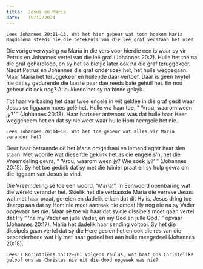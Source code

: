 ```yaml
---
title:  Jesus en Maria
date:   19/12/2024
---
```


`Lees Johannes 20:11–13. Wat het hier gebeur wat toon hoekom Maria Magdaléna steeds nie die betekenis van die leë graf verstaan het nie?`

Die vorige verwysing na Maria in die vers voor hierdie een is waar sy vir Petrus en Johannes vertel van die leë graf (Johannes 20:2). Hulle het toe na die graf gehardloop, en sy het so bietjie later ook na die graf teruggekeer. Nadat Petrus en Johannes die graf ondersoek het, het hulle weggegaan. Maar Maria het teruggekeer en huilende daar vertoef. Daar is geen twyfel nie dat sy gedurende die laaste paar dae reeds baie gehuil het. En nou gebeur dít ook nog? Al bukkend het sy na binne gekyk.

Tot haar verbasing het daar twee engele in wit geklee in die graf gesit waar Jesus se liggaam moes gelê het. Hulle vra haar toe, “ ‘Vrou, waarom ween jy?’ ” (Johannes 20:13). Haar hartseer antwoord was dat hulle haar Heer weggeneem het en dat sy nie weet waar hulle Hom neergelê het nie.

`Lees Johannes 20:14–18. Wat het toe gebeur wat alles vir Maria verander het?`

Deur haar betraande oë het Maria omgedraai en iemand agter haar sien staan. Met woorde wat dieselfde geklink het as die engele s’n, het die Vreemdeling gevra, “ ‘Vrou, waarom ween jy? Wie soek jy?’ ” (Johannes 20:15). Sy het toe gedink dat sy met die tuinier praat en sy hulp gevra om die liggaam van Jesus te vind.

Die Vreemdeling sê toe een woord, “Maria!”, ‘n Eenwoord openbaring wat die wêreld verander het. Skielik het die verbaasde Maria die verrese Jesus wat met haar praat, ge-eien en dadelik erken dat dit Hy is. Jesus dring toe daarop aan dat sy Hom nie moet aanraak nie omdat Hy nog nie na sy Vader opgevaar het nie. Maar sê toe vir haar dat sy die dissipels moet gaan vertel dat Hy “ ‘na my Vader en julle Vader, en my God en julle God,’ ” opvaar (Johannes 20:17). Maria het dadelik haar sending voltooi. Sy het die dissipels gaan vertel dat sy die Here gesien het en ook die res van die besonderhede wat Hy met haar gedeel het aan hulle meegedeel (Johannes 20:18).

`Lees I Korinthiërs 15:12–20. Volgens Paulus, wat baat ons Christelike geloof ons as Christus nie uit die dood opgewek was nie?`